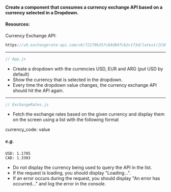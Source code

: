 #### Create a component that consumes a currency exchange API based on a currency selected in a Dropdown.

#### Resources:
Currency Exchange API:
```js
https://v6.exchangerate-api.com/v6/72179b357c84d84fcb2c1f3d/latest/{CURRENCY_CODE}
```
<hr>

```js
// App.js
```
- Create a dropdown with the currencies USD, EUR and ARG (put USD by default)
- Show the currency that is selected in the dropdown.
- Every time the dropdown value changes, the currency exchange API should hit the API again.

<hr>

```js
// ExchangeRates.js
```
- Fetch the exchange rates based on the given currency and display them on the screen using a list with the following format

currency_code: value
##### e.g.
```
USD: 1.1785
CAD: 1.3303
```

- Do not display the currency being used to query the API in the list.
- If the request is loading, you should display "Loading...".
- If an error occurs during the request, you should display "An error has occurred..." and log the error in the console.
